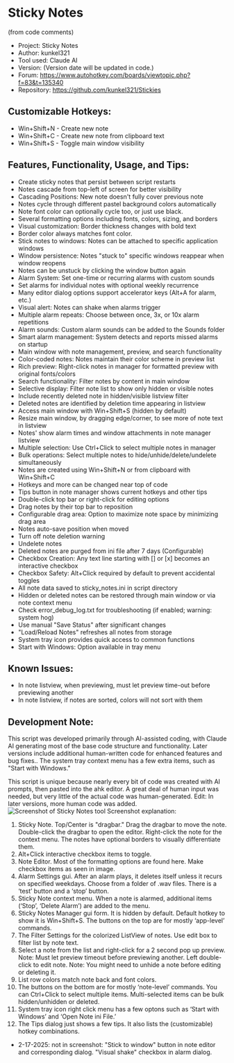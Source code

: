 # Sticky Notes
(from code comments)
* Project:    Sticky Notes
* Author:     kunkel321
* Tool used:  Claude AI
* Version:    (Version date will be updated in code.)
* Forum:      https://www.autohotkey.com/boards/viewtopic.php?f=83&t=135340
* Repository: https://github.com/kunkel321/Stickies     

Customizable Hotkeys:
--------------------
* Win+Shift+N - Create new note
* Win+Shift+C - Create new note from clipboard text
* Win+Shift+S - Toggle main window visibility

Features, Functionality, Usage, and Tips:
-----------------------------------------
- Create sticky notes that persist between script restarts
- Notes cascade from top-left of screen for better visibility
- Cascading Positions: New note doesn't fully cover previous note
- Notes cycle through different pastel background colors automatically
- Note font color can optionally cycle too, or just use black.
- Several formatting options including fonts, colors, sizing, and borders
- Visual customization: Border thickness changes with bold text
- Border color always matches font color. 
- Stick notes to windows: Notes can be attached to specific application windows
- Window persistence: Notes "stuck to" specific windows reappear when window reopens
- Notes can be unstuck by clicking the window button again
- Alarm System: Set one-time or recurring alarms with custom sounds
- Set alarms for individual notes with optional weekly recurrence
- Many editor dialog options support accelerator keys (Alt+A for alarm, etc.)
- Visual alert: Notes can shake when alarms trigger
- Multiple alarm repeats: Choose between once, 3x, or 10x alarm repetitions
- Alarm sounds: Custom alarm sounds can be added to the Sounds folder
- Smart alarm management: System detects and reports missed alarms on startup
- Main window with note management, preview, and search functionality
- Color-coded notes: Notes maintain their color scheme in preview list
- Rich preview: Right-click notes in manager for formatted preview with original fonts/colors
- Search functionality: Filter notes by content in main window
- Selective display: Filter note list to show only hidden or visible notes
- Include recently deleted note in hidden/visible listview filter
- Deleted notes are identified by deletion time appearing in listview
- Access main window with Win+Shift+S (hidden by default)
- Resize main window, by dragging edge/corner, to see more of note text in listview
- Notes' show alarm times and window attachments in note manager listview
- Multiple selection: Use Ctrl+Click to select multiple notes in manager
- Bulk operations: Select multiple notes to hide/unhide/delete/undelete simultaneously
- Notes are created using Win+Shift+N or from clipboard with Win+Shift+C
- Hotkeys and more can be changed near top of code
- Tips button in note manager shows current hotkeys and other tips
- Double-click top bar or right-click for editing options
- Drag notes by their top bar to reposition
- Configurable drag area: Option to maximize note space by minimizing drag area
- Notes auto-save position when moved
- Turn off note deletion warning
- Undelete notes
- Deleted notes are purged from ini file after 7 days (Configurable)
- Checkbox Creation: Any text line starting with [] or [x] becomes an interactive checkbox
- Checkbox Safety: Alt+Click required by default to prevent accidental toggles
- All note data saved to sticky_notes.ini in script directory
- Hidden or deleted notes can be restored through main window or via note context menu
- Check error_debug_log.txt for troubleshooting (if enabled; warning: system hog)
- Use manual "Save Status" after significant changes
- "Load/Reload Notes" refreshes all notes from storage
- System tray icon provides quick access to common functions
- Start with Windows: Option available in tray menu
  
Known Issues:
-------------
- In note listview, when previewing, must let preview time-out before previewing another
- In note listview, if notes are sorted, colors will not sort with them

Development Note:
----------------
This script was developed primarily through AI-assisted coding, with Claude AI generating most of the base code structure and functionality. Later versions 
include additional human-written code for enhanced features and bug fixes.. The system tray context menu has a few extra items, such as "Start with Windows."

This script is unique because nearly every bit of code was created with AI prompts, then pasted into the ahk editor.  A great deal of human input was needed, but very little of the actual code was human-generated.  Edit: In later versions, more human code was added.
![Screenshot of Sticky Notes tool](https://i.imgur.com/GKEZ5er.png)
Screenshot explanation:
1.	Sticky Note. Top/Center is "dragbar." Drag the dragbar to move the note. Double-click the dragbar to open the editor. Right-click the note for the context menu.  The notes have optional borders to visually differentiate them.  
2.	Alt+Click interactive checkbox items to toggle.
3.	Note Editor. Most of the formatting options are found here. Make checkbox items as seen in image.
4.	Alarm Settings gui.  After an alarm plays, it deletes itself unless it recurs on specified weekdays.   Choose from a folder of .wav files.  There is a ‘test’ button and a ‘stop’ button.  
5.	Sticky Note context menu.  When a note is alarmed, additional items (‘Stop’, ‘Delete Alarm’) are added to the menu.
6.	Sticky Notes Manager gui form. It is hidden by default. Default hotkey to show it is Win+Shift+S.  The buttons on the top are for mostly ‘app-level’ commands.
7.	The Filter Settings for the colorized ListView of notes.  Use edit box to filter list by note text.
8.	Select a note from the list and right-click for a 2 second pop up preview.  Note: Must let preview timeout before previewing another.  Left double-click to edit note.  Note: You might need to unhide a note before editing or deleting it.
9.	List row colors match note back and font colors. 
10.	The buttons on the bottom are for mostly ‘note-level’ commands.  You can Ctrl+Click to select multiple items.  Multi-selected items can be bulk hidden/unhidden or deleted. 
11.	System tray icon right click menu has a few optons such as ‘Start with Windows’ and ‘Open Note ini File.’
12.	The Tips dialog just shows a few tips.  It also lists the (customizable) hotkey combinations.

- 2-17-2025: not in screenshot:  "Stick to window" button in note editor and corresponding dialog.  "Visual shake" checkbox in alarm dialog.
